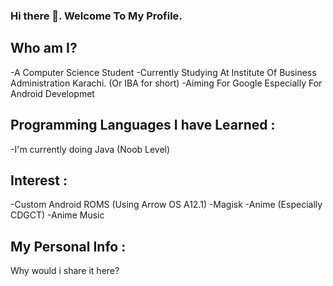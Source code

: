 ### Hi there 👋. Welcome To My Profile.


## Who am I?
-A Computer Science Student 
-Currently Studying At Institute Of Business Administration Karachi. (Or IBA for short)
-Aiming For Google Especially For Android Developmet


## Programming Languages I have Learned :
-I'm currently doing Java (Noob Level)


## Interest :
-Custom Android ROMS (Using Arrow OS A12.1)
-Magisk
-Anime (Especially CDGCT)
-Anime Music


## My Personal Info :
Why would i share it here?

<!--
**awasay905/awasay905** is a ✨ _special_ ✨ repository because its `README.md` (this file) appears on your GitHub profile.

Here are some ideas to get you started:

- 🔭 I’m currently working on ...
- 🌱 I’m currently learning ...
- 👯 I’m looking to collaborate on ...
- 🤔 I’m looking for help with ...
- 💬 Ask me about ...
- 📫 How to reach me: ...
- 😄 Pronouns: ...
- ⚡ Fun fact: ...
-->
